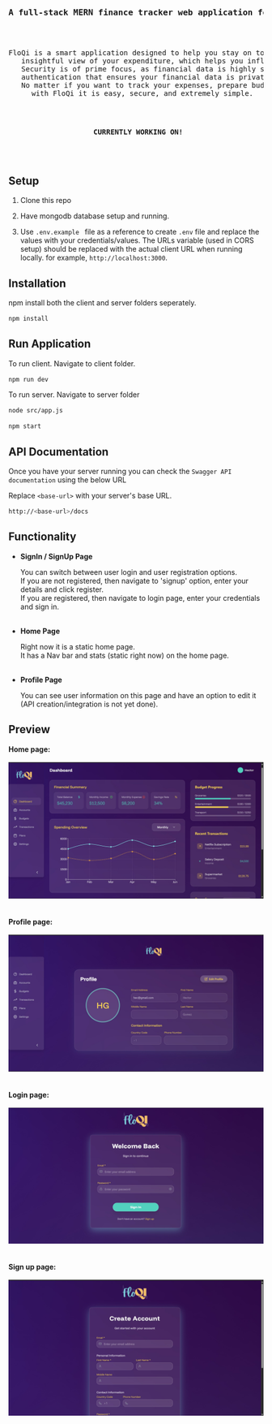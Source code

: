 <div align="center">
<pre>

<h3>A full-stack MERN finance tracker web application focused on security.</h3>

<p>FloQi is a smart application designed to help you stay on top of your finances. It provides you with a clear and 
   insightful view of your expenditure, which helps you influence your spending habits and accomplish your budgeting goals.
   Security is of prime focus, as financial data is highly sensitive. FloQi is cloaked with strong encryption and 
   authentication that ensures your financial data is private and protected.
   No matter if you want to track your expenses, prepare budgets, or you just need more control over your financial health, 
   with FloQi it is easy, secure, and extremely simple.</p>

<p><b> CURRENTLY WORKING ON!</b></p>

</pre>
</div>

## Setup

1. Clone this repo

2. Have mongodb database setup and running.

3. Use ```.env.example ``` file as a reference to create ```.env``` file and replace the values with your credentials/values.
   The URLs variable (used in CORS setup) should be replaced with the actual client URL when running locally. for example, ```http://localhost:3000```.


## Installation

npm install both the client and server folders seperately.
```sh
npm install
```

## Run Application
To run client. Navigate to client folder.
```sh
npm run dev
```
To run server. Navigate to server folder
```sh
node src/app.js
```
```sh
npm start
```

## API Documentation

Once you have your server running you can check the ```Swagger API documentation``` using the below URL

Replace ```<base-url>``` with your server's base URL.

```sh
http://<base-url>/docs
```

## Functionality
<ul>
<li><b>SignIn / SignUp Page</b></li>
  
  You can switch between user login and user registration options.<br/> 
  If you are not registered, then navigate to 'signup' option, enter your details and click register.<br/> 
  If you are  registered, then navigate to login page, enter your credentials and sign in.
<br/>
<br/>

<li><b>Home Page</b></li>

Right now it is a static home page.<br/>
It has a Nav bar and stats (static right now) on the home page.
<br/><br/>

<li><b>Profile Page</b></li>

You can see user information on this page and have an option to edit it (API creation/integration is not yet done).
</ul>

## Preview
<b>Home page:</b><br/><br/>
![alt text](https://github.com/RieonaFernandes/MERN_Website/blob/main/client/public/data/1.jpg)
<br/><br/><br/>
<b>Profile page:</b><br/><br/>
![alt text](https://github.com/RieonaFernandes/MERN_Website/blob/main/client/public/data/2.jpg)
<br/><br/><br/>
<b>Login page:</b><br/><br/>
![alt text](https://github.com/RieonaFernandes/MERN_Website/blob/main/client/public/data/3.jpg)
<br/><br/><br/>
<b>Sign up page:</b><br/><br/>
![alt text](https://github.com/RieonaFernandes/MERN_Website/blob/main/client/public/data/4.jpg)
